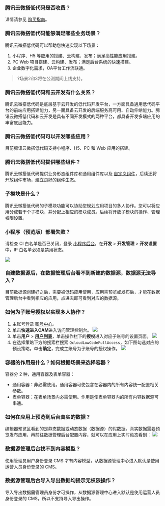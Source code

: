 [](id:que1)
### 腾讯云微搭低代码是否收费？

详情请参见 [购买指南](https://cloud.tencent.com/document/product/1301/48867)。

[](id:que2)
### 腾讯云微搭低代码能够满足哪些业务场景？

腾讯云微搭低代码可以帮助您快速实现以下场景：
1. 小程序、H5 等应用的搭建、云构建、发布；满足高性能应用搭建。
2. PC Web 项目搭建、云构建、发布；满足后台系统的快速搭建。
3. 企业数字化需求，OA平台工作流联通。

>?场景2和3将在公测期间上线支持。

[](id:que3)
### 腾讯云微搭低代码和云开发有什么关系？

腾讯云微搭低代码是底层基于云开发的低代码开发平台，一方面具备通用低代码平台的前端应用搭建能力，另一面具备云开发的后端服务高可用、自动伸缩能力。腾讯云微搭低代码和云开发是具有不同开发模式的两种平台，都具备开发多端应用的丰富底层能力。

[](id:que4)
### 腾讯云微搭低代码可以开发哪些应用？

目前腾讯云微搭低代码支持小程序、H5、PC 和 Web 应用的搭建。

[](id:que5)
### 腾讯云微搭低代码提供哪些组件？
腾讯云微搭低代码提供业务形态组件库和通用组件库以及 [自定义组件](https://cloud.tencent.com/document/product/1301/53287)，后续还将开放组件市场，建立良好的组件生态。

[](id:que6)
### 子模块是什么？

腾讯云微搭低代码的子模块功能可以协助您规划应用项目的多人协作。您可以将应用分成若干个子模块，并分配上相应的模块成员。后续将开放子模块的操作、管理权限设置。

[](id:que7)
### 小程序（预览版）部署失败？
请检查 CI 白名单是否已关闭，登录 [小程序后台](https://mp.weixin.qq.com/)，在**开发** > **开发管理** > **开发设置**中，IP 白名单必须是禁用状态。


![](https://main.qcloudimg.com/raw/c9fbde9cb8b10b56656a8bf5fbd70d83.png)

[](id:que8)
### 自建数据源后，在数据管理后台看不到新建的数据源，数据源无法导入？
目前数据源创建好之后，需要被低码应用使用，应用需预览或发布后，才能在数据管理后台中看到相应的应用，点进去即可看到对应的数据源。

[](id:que9)
### 如何为子账号授权以实现多人协作？
1. 主账号登录 [账号中心](https://console.cloud.tencent.com/developer)。
2. 单击**快速进入CAM**进入访问管理控制台。
![](https://main.qcloudimg.com/raw/dc155d89fc267bce6e4e44cf585360c9.png)
3. 单击**用户** > **[用户列表](https://console.cloud.tencent.com/cam)**，单击操作栏下的**授权**进入对应子账号的设置页面。
![](https://main.qcloudimg.com/raw/76316f3a5b458fb6639a64b0f78b6562.png)
3. 在选择策略下方的搜索栏搜索 `QcloudLowCodeFullAccess`，如下图勾选对应的预设策略，单击**确定**，完成主账号为子账号的授权操作。
![](https://main.qcloudimg.com/raw/4c5c1b417ba35866edd4f8f1e6565bec.png)

[](id:que10)
### 容器的作用是什么？如何根据场景来选择容器？
容器分 2 种，通用容器及表单容器：
- 通用容器：非必需使用。通用容器可使包含在容器内的所有内容统一配置相关参数。
- 表单容器：在表单场景内必需使用。作用是使表单容器内的所有内容数据源可串通。

[](id:que11)
### 如何在应用上预览到后台真实的数据？
编辑器预览区看到的是静态数据或动态数据（数据源）的假数据。真实数据需要预览发布应用，再前往数据管理后台配置内容，就可以在应用上实时动态看到：
![](https://main.qcloudimg.com/raw/fa06ef2bd2559efb9591f3e85e488914.png)

### 数据源管理后台找不到内容模型？
使用管理员用户身份登录 CMS 才有内容模型，从数据源管理中心进入默认是使用运营人员身份登录的 CMS。

### 数据源管理后台导入导出数据均提示无权限操作？
导入导出数据需管理员身份才可操作，从数据源管理中心进入默认是使用运营人员身份登录的 CMS，所以不支持导入导出操作。
